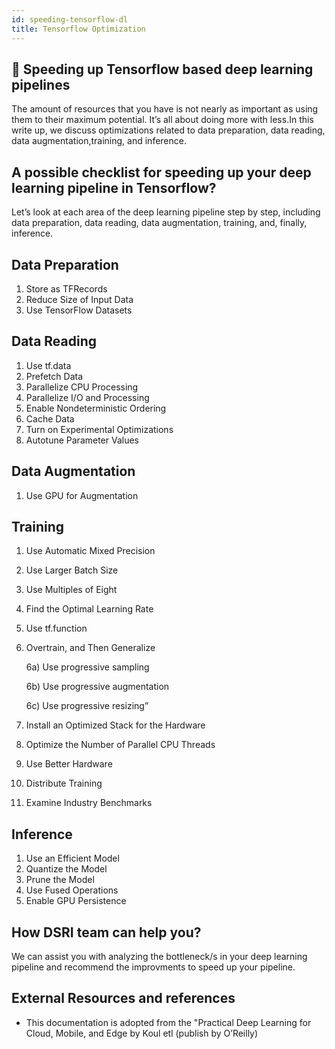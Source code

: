 ```yaml
---
id: speeding-tensorflow-dl
title: Tensorflow Optimization
---
```

## 🔶 Speeding up Tensorflow based deep learning pipelines

The amount of resources that you have is not nearly as important as using them to their maximum potential. It’s all about doing more with less.In this write up, we discuss optimizations related to data preparation, data reading, data augmentation,training, and inference. 

## A possible checklist for speeding up your deep learning pipeline in Tensorflow? 
Let’s look at each area of the deep learning pipeline step by step, including data preparation, data reading, data augmentation, training, and, finally, inference.
## Data Preparation
1) Store as TFRecords
2) Reduce Size of Input Data
3) Use TensorFlow Datasets

## Data Reading
1) Use tf.data
2) Prefetch Data
3) Parallelize CPU Processing
4) Parallelize I/O and Processing
5) Enable Nondeterministic Ordering
6) Cache Data
7) Turn on Experimental Optimizations
8) Autotune Parameter Values
   
## Data Augmentation
1) Use GPU for Augmentation

## Training
1) Use Automatic Mixed Precision
2) Use Larger Batch Size
3) Use Multiples of Eight
4) Find the Optimal Learning Rate
5) Use tf.function
6) Overtrain, and Then Generalize
   
   6a) Use progressive sampling
   
   6b) Use progressive augmentation
   
   6c) Use progressive resizing”

 7) Install an Optimized Stack for the Hardware
 8) Optimize the Number of Parallel CPU Threads
 9) Use Better Hardware
 10) Distribute Training
 11) Examine Industry Benchmarks
     
## Inference
1) Use an Efficient Model
2) Quantize the Model
3) Prune the Model
4) Use Fused Operations
5) Enable GPU Persistence

## How DSRI team can help you?

We can assist you  with analyzing the bottleneck/s in your deep learning pipeline and recommend the improvments to speed up your pipeline.

## External Resources and references

* This documentation is adopted from the "Practical Deep Learning for Cloud, Mobile, and Edge by Koul etl (publish by O’Reilly)
